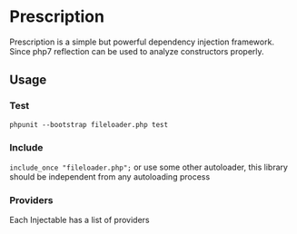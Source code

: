 # Prescription

Prescription is a simple but powerful dependency injection framework. 
Since php7 reflection can be used to analyze constructors properly.

## Usage

### Test

``phpunit --bootstrap fileloader.php test``


### Include

``include_once "fileloader.php";`` or use some other autoloader, 
this library should be independent from any autoloading process

### Providers

Each Injectable has a list of providers
